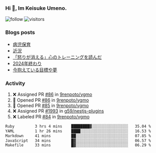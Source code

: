 ### Hi 👋, Im Keisuke Umeno.

<!--
**9renpoto/9renpoto** is a ✨ _special_ ✨ repository because its `README.md` (this file) appears on your GitHub profile.

Here are some ideas to get you started:

- 🔭 I’m currently working on ...
- 🌱 I’m currently learning ...
- 👯 I’m looking to collaborate on ...
- 🤔 I’m looking for help with ...
- 💬 Ask me about ...
- 📫 How to reach me: ...
- 😄 Pronouns: ...
- ⚡ Fun fact: ...
-->

![follow](https://img.shields.io/github/followers/9renpoto?label=Follow&style=social)
![visitors](https://komarev.com/ghpvc/?username=9renpoto&label=Profile%20views&color=0e75b6&style=flat)

### Blogs posts

<!-- BLOG-POST-LIST:START -->
- [病児保育](https://9renpoto.win/entry/2025/09/25/childcare_for_sick_children)
- [近況](https://9renpoto.win/entry/2025/04/05/current_status)
- [「怒りが消える」心のトレーニングを読んだ](https://9renpoto.win/entry/2025/02/01/anger-management)
- [2024年終わり](https://9renpoto.win/entry/2024/12/31/2024-end)
- [今抱えている目標や夢](https://9renpoto.win/entry/2024/12/02/objective)
<!-- BLOG-POST-LIST:END -->

### Activity

<!--START_SECTION:activity-->
1. ❌ Assigned PR [#86](undefined) in [9renpoto/vgmo](https://github.com/9renpoto/vgmo)
2. 💪 Opened PR [#86](undefined) in [9renpoto/vgmo](https://github.com/9renpoto/vgmo)
3. 💪 Opened PR [#85](undefined) in [9renpoto/vgmo](https://github.com/9renpoto/vgmo)
4. ❌ Assigned PR [#1993](undefined) in [g59/nestjs-plugins](https://github.com/g59/nestjs-plugins)
5. ❌ Labeled PR [#84](undefined) in [9renpoto/vgmo](https://github.com/9renpoto/vgmo)
<!--END_SECTION:activity-->

<!--START_SECTION:waka-->

```txt
Ruby         3 hrs 4 mins    ████████▓░░░░░░░░░░░░░░░░   35.04 %
YAML         1 hr 26 mins    ████░░░░░░░░░░░░░░░░░░░░░   16.53 %
Markdown     41 mins         ██░░░░░░░░░░░░░░░░░░░░░░░   07.85 %
JavaScript   34 mins         █▓░░░░░░░░░░░░░░░░░░░░░░░   06.57 %
Makefile     33 mins         █▓░░░░░░░░░░░░░░░░░░░░░░░   06.29 %
```

<!--END_SECTION:waka-->
